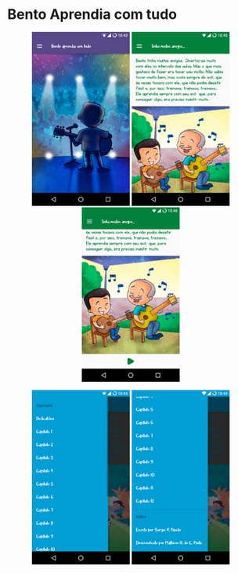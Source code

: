 # Bento Aprendia com tudo
<div align="center">
<p float="left">
  <img src="/prints/1.jpeg" width="200" />
  <img src="/prints/2.jpeg" width="200" />
  <img src="/prints/3.jpeg" width="200" />
</p>
</div>

<div align="center">
<p float="left">
  <img src="/prints/4.jpeg" width="200" />
  <img src="/prints/5.jpeg" width="200" />
</p>
</div>
